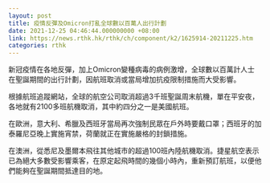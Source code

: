 ```yaml
---
layout: post
title: 疫情反彈及Omicron打亂全球數以百萬人出行計劃
date: 2021-12-25 04:46:44.000000000 +08:00
link: https://news.rthk.hk/rthk/ch/component/k2/1625914-20211225.htm
categories: rthk
---
```


新冠疫情在各地反彈，加上Omicron變種病毒的病例激增，全球數以百萬計人士在聖誕期間的出行計劃，因航班取消或當局增加抗疫限制措施而大受影響。

根據航班追蹤網站，全球的航空公司取消超過3千班聖誕周末航機，單在平安夜，各地就有2100多班航機取消，其中約四分之一是美國航班。

在歐洲，意大利、希臘及西班牙當局再次強制民眾在戶外時要戴口罩；西班牙的加泰羅尼亞晚上實施宵禁，荷蘭就正在實施嚴格的封鎖措施。

在澳洲，從悉尼及墨爾本飛往其他城市的超過100班內陸航機取消。捷星航空表示已為絕大多數受影響乘客，在原定起飛時間的幾個小時內，重新預訂航班，以便他們能夠在聖誕期間抵達目的地。
